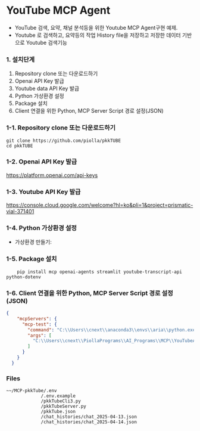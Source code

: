 # YouTube MCP Agent 
- YouTube 검색, 요약, 채널 분석등을 위한 Youtube MCP Agent구현 예제.
- Youtube 로 검색하고, 요약등의 작업 History file을 저장하고 저장한 데이터 기반으로 Youtube 검색기능


### 1. 설치단계  
1) Repository clone 또는 다운로드하기
2) Openai API Key 발급
3) Youtube data API Key 발급
4) Python 가상환경 설정
5) Package 설치
6) Client 연결을 위한 Python, MCP Server Script 경로 설정(JSON)   


### 1-1. Repository clone 또는 다운로드하기
```shell
git clone https://github.com/piolla/pkkTUBE
cd pkkTUBE
```

### 1-2. Openai API Key 발급 
https://platform.openai.com/api-keys 

### 1-3. Youtube API Key 발급 
https://console.cloud.google.com/welcome?hl=ko&pli=1&project=prismatic-vial-371401

### 1-4. Python 가상환경 설정 
- 가상환경 만들기:

### 1-5. Package 설치 
```shell
    pip install mcp openai-agents streamlit youtube-transcript-api python-dotenv
```

### 1-6. Client 연결을 위한 Python, MCP Server Script 경로 설정(JSON)  
```json
{
    "mcpServers": {
      "mcp-test": {
        "command": "C:\\Users\\cnext\\anaconda3\\envs\\aria\\python.exe",
        "args": [
          "C:\\Users\\cnext\\PiollaPrograms\\AI_Programs\\MCP\\YouTubeAgent\\2_mcp_server.py"
        ]
      }
    }
  }
```
### Files
```script
~~/MCP-pkkTube/.env 
             /.env.example 
             /pkkTubeCli3.py 
	         /pkkTubeServer.py 
	         /pkkTube.json 
	         /chat_histories/chat_2025-04-13.json 
	         /chat_histories/chat_2025-04-14.json 
```
